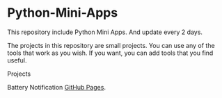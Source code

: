 # Python-Mini-Apps
This repository include Python Mini Apps. And update every 2 days. 

The projects in this repository are small projects. 
You can use any of the tools that work as you wish.
If you want, you can add tools that you find useful.

Projects

Battery Notification [GitHub Pages](https://github.com/ahmetcancakar/Python-Mini-Apps/blob/master/BatteryNotification.py).
